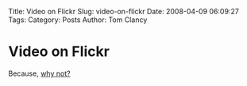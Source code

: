 Title: Video on Flickr
Slug: video-on-flickr
Date: 2008-04-09 06:09:27
Tags: 
Category: Posts
Author: Tom Clancy

# Video on Flickr

Because, <a href="http://blog.flickr.net/en/2008/04/09/video-on-flickr-2/" target="_blank">why not?</a>
